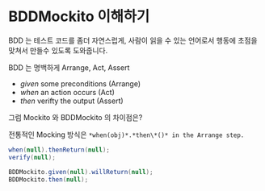 # BDDMockito 이해하기

BDD 는 테스트 코드를 좀더 자연스럽게, 사람이 읽을 수 있는 언어로서 행동에 초점을 맞쳐서 만들수 있도록 도와줍니다.

BDD 는 명백하게 Arrange, Act, Assert

- *given* some preconditions (Arrange)
- *when* an action occurs (Act)
- *then* verifty the output (Assert)



그럼 Mockito 와 BDDMockito 의 차이점은?

전통적인 Mocking 방식은 `*when(obj)*.*then\*()* in the Arrange step.`

```java
when(null).thenReturn(null);
verify(null);

BDDMockito.given(null).willReturn(null);
BDDMockito.then(null);

```

